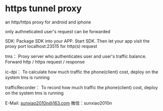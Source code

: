 # https tunnel proxy

an http/https proxy for android and iphone

only authneticated user's request can be forwarded


SDK:
Package SDK into your APP. Start SDK. Then let your app visit the proxy port localhost:23515 for http(s) request

tms：
Proxy server who authenticates user and user's traffic balance. Forward http / https request / response

ic-dpi：
To calculate how much traffic the phone(client) cost, deploy on the system tms is running

trafficRecorder：
To record how much traffic the phone(client) cost, deploy on the system tms is running
  

E-Mail: sunxiao2010n@163.com
微信：sunxiao2010n
